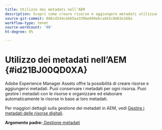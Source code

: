 ```yaml
---
title: Utilizzo dei metadati nell’AEM
description: Scopri come creare risorse e aggiungere metadati utilizzando Adobe Experience Manager Assets. Gestisci i metadati dalle guide AEM.
source-git-commit: 880cd344ceb65ea339be699ebcad41c0d62e168a
workflow-type: tm+mt
source-wordcount: '90'
ht-degree: 0%

---
```


# Utilizzo dei metadati nell’AEM {#id21BJ00QD0XA}

Adobe Experience Manager Assets offre la possibilità di creare risorse e aggiungervi metadati. Puoi conservare i metadati per ogni risorsa. Puoi gestire i metadati con le risorse e organizzare ed elaborare automaticamente le risorse in base ai loro metadati.

Per maggiori dettagli sulla gestione dei metadati in AEM, vedi [Gestire i metadati delle risorse digitali](https://experienceleague.adobe.com/docs/experience-manager-65/assets/using/metadata.html?lang=en).

**Argomento padre:**[ Gestione metadati](manage-metadata.md)
